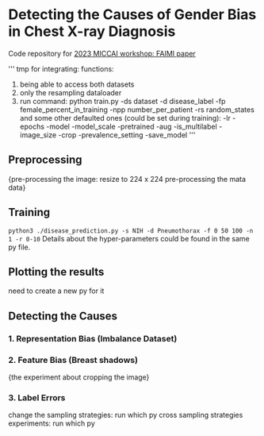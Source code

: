 # Detecting the Causes of Gender Bias in Chest X-ray Diagnosis

Code repository for [2023 MICCAI workshop: FAIMI paper](https://arxiv.org/abs/2308.05129)

'''
tmp for integrating:
functions: 
1. being able to access both datasets
2. only the resampling dataloader
3. run command: python train.py -ds dataset -d disease_label -fp female_percent_in_training -npp number_per_patient -rs random_states
    and some other defaulted ones (could be set during training): -lr -epochs -model -model_scale -pretrained -aug -is_multilabel -image_size -crop
    -prevalence_setting -save_model
'''
## Preprocessing

{pre-processing the image: resize to 224 x 224
pre-processing the mata data}

## Training
`python3 ./disease_prediction.py -s NIH -d Pneumothorax -f 0 50 100 -n 1 -r 0-10`
Details about the hyper-parameters could be found in the same py file.

## Plotting the results

need to create a new py for it

## Detecting the Causes
### 1. Representation Bias (Imbalance Dataset)

### 2. Feature Bias (Breast shadows)

{the experiment about cropping the image}


### 3. Label Errors 

change the sampling strategies: run which py
cross sampling strategies experiments: run which py

